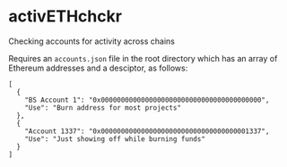 # activETHchckr
Checking accounts for activity across chains

Requires an `accounts.json` file in the root directory which has an array of Ethereum addresses and a desciptor, as follows:
```
[
  {
    "BS Account 1": "0x0000000000000000000000000000000000000000",
    "Use": "Burn address for most projects"
  },
  {
    "Account 1337": "0x0000000000000000000000000000000000001337",
    "Use": "Just showing off while burning funds"
  }
]
```
